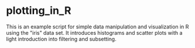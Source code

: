 # plotting_in_R

This is an example script for simple data manipulation and visualization in R using the "iris" data set. 
It introduces histograms and scatter plots with a light introduction into filtering and subsetting. 

